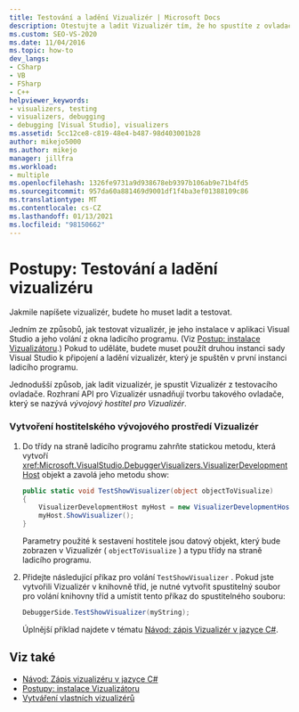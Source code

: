 ```yaml
---
title: Testování a ladění Vizualizér | Microsoft Docs
description: Otestujte a ladit Vizualizér tím, že ho spustíte z ovladače testu (vývojový hostitel pro Vizualizér) nebo když nainstalujete v aplikaci Visual Studio a zavoláte ho z okna ladicího programu.
ms.custom: SEO-VS-2020
ms.date: 11/04/2016
ms.topic: how-to
dev_langs:
- CSharp
- VB
- FSharp
- C++
helpviewer_keywords:
- visualizers, testing
- visualizers, debugging
- debugging [Visual Studio], visualizers
ms.assetid: 5cc12ce8-c819-48e4-b487-98d403001b28
author: mikejo5000
ms.author: mikejo
manager: jillfra
ms.workload:
- multiple
ms.openlocfilehash: 1326fe9731a9d938678eb9397b106ab9e71b4fd5
ms.sourcegitcommit: 957da60a881469d9001df1f4ba3ef01388109c86
ms.translationtype: MT
ms.contentlocale: cs-CZ
ms.lasthandoff: 01/13/2021
ms.locfileid: "98150662"
---
```

# <a name="how-to-test-and-debug-a-visualizer"></a>Postupy: Testování a ladění vizualizéru
Jakmile napíšete vizualizér, budete ho muset ladit a testovat.

Jedním ze způsobů, jak testovat vizualizér, je jeho instalace v aplikaci Visual Studio a jeho volání z okna ladicího programu. (Viz [Postup: instalace Vizualizátoru](../debugger/how-to-install-a-visualizer.md).) Pokud to uděláte, budete muset použít druhou instanci sady Visual Studio k připojení a ladění vizualizér, který je spuštěn v první instanci ladicího programu.

Jednodušší způsob, jak ladit vizualizér, je spustit Vizualizér z testovacího ovladače. Rozhraní API pro Vizualizér usnadňují tvorbu takového ovladače, který se nazývá *vývojový hostitel pro Vizualizér*.

### <a name="to-create-a-visualizer-development-host"></a>Vytvoření hostitelského vývojového prostředí Vizualizér

1. Do třídy na straně ladicího programu zahrňte statickou metodu, která vytvoří <xref:Microsoft.VisualStudio.DebuggerVisualizers.VisualizerDevelopmentHost> objekt a zavolá jeho metodu show:

    ```csharp
    public static void TestShowVisualizer(object objectToVisualize)
    {
        VisualizerDevelopmentHost myHost = new VisualizerDevelopmentHost(objectToVisualize, typeof(DebuggerSide));
        myHost.ShowVisualizer();
    }
    ```

    Parametry použité k sestavení hostitele jsou datový objekt, který bude zobrazen v Vizualizér ( `objectToVisualize` ) a typu třídy na straně ladicího programu.

2. Přidejte následující příkaz pro volání `TestShowVisualizer` . Pokud jste vytvořili Vizualizér v knihovně tříd, je nutné vytvořit spustitelný soubor pro volání knihovny tříd a umístit tento příkaz do spustitelného souboru:

    ```csharp
    DebuggerSide.TestShowVisualizer(myString);
    ```

    Úplnější příklad najdete v tématu [Návod: zápis Vizualizér v jazyce C#](../debugger/walkthrough-writing-a-visualizer-in-csharp.md).

## <a name="see-also"></a>Viz také
- [Návod: Zápis vizualizéru v jazyce C#](../debugger/walkthrough-writing-a-visualizer-in-csharp.md)
- [Postupy: instalace Vizualizátoru](../debugger/how-to-install-a-visualizer.md)
- [Vytváření vlastních vizualizérů](../debugger/create-custom-visualizers-of-data.md)
